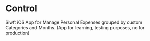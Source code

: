 # Control
Siwft iOS App for Manage Personal Expenses grouped by custom Categories and Months. (App for learning, testing purposes, no for production)

